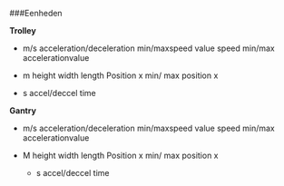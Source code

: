 ###Eenheden

**Trolley**
  -  m/s
    acceleration/deceleration
    min/maxspeed value
    speed
    min/max accelerationvalue

  - m
  height
  width
  length
  Position x
  min/ max position x

  - s
    accel/deccel time
    
**Gantry**
  -  m/s
    acceleration/deceleration
    min/maxspeed value
    speed
    min/max accelerationvalue

  - M
    height
    width
    length
    Position x
    min/ max position x

    - s
    accel/deccel time
